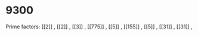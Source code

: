 # 9300

Prime factors: [[2]] , [[2]] , [[3]] , [[775]] , [[5]] , [[155]] , [[5]] , [[31]] , [[31]] , 